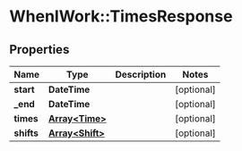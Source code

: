 # WhenIWork::TimesResponse

## Properties
Name | Type | Description | Notes
------------ | ------------- | ------------- | -------------
**start** | **DateTime** |  | [optional] 
**_end** | **DateTime** |  | [optional] 
**times** | [**Array&lt;Time&gt;**](Time.md) |  | [optional] 
**shifts** | [**Array&lt;Shift&gt;**](Shift.md) |  | [optional] 


